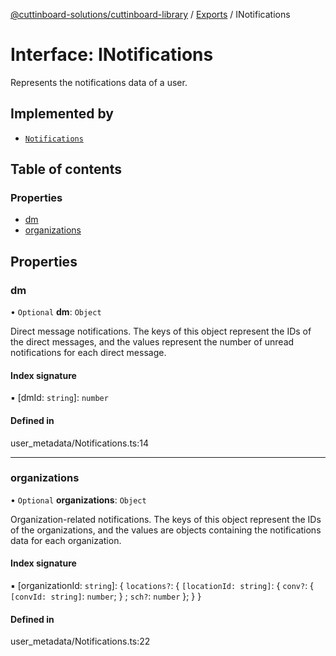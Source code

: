 [@cuttinboard-solutions/cuttinboard-library](../README.md) / [Exports](../modules.md) / INotifications

# Interface: INotifications

Represents the notifications data of a user.

## Implemented by

- [`Notifications`](../classes/Notifications.md)

## Table of contents

### Properties

- [dm](INotifications.md#dm)
- [organizations](INotifications.md#organizations)

## Properties

### dm

• `Optional` **dm**: `Object`

Direct message notifications.
The keys of this object represent the IDs of the direct messages,
and the values represent the number of unread notifications for each direct message.

#### Index signature

▪ [dmId: `string`]: `number`

#### Defined in

user_metadata/Notifications.ts:14

___

### organizations

• `Optional` **organizations**: `Object`

Organization-related notifications.
The keys of this object represent the IDs of the organizations,
and the values are objects containing the notifications data for each organization.

#### Index signature

▪ [organizationId: `string`]: { `locations?`: { `[locationId: string]`: { `conv?`: { `[convId: string]`: `number`;  } ; `sch?`: `number`  };  }  }

#### Defined in

user_metadata/Notifications.ts:22

